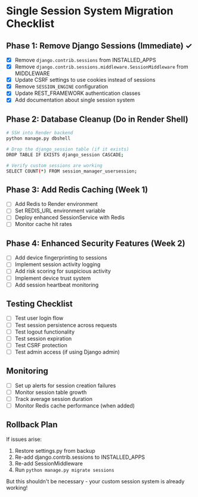 # Single Session System Migration Checklist

## Phase 1: Remove Django Sessions (Immediate) ✓

- [x] Remove `django.contrib.sessions` from INSTALLED_APPS
- [x] Remove `django.contrib.sessions.middleware.SessionMiddleware` from MIDDLEWARE
- [x] Update CSRF settings to use cookies instead of sessions
- [x] Remove `SESSION_ENGINE` configuration
- [x] Update REST_FRAMEWORK authentication classes
- [x] Add documentation about single session system

## Phase 2: Database Cleanup (Do in Render Shell)

```bash
# SSH into Render backend
python manage.py dbshell

# Drop the django_session table (if it exists)
DROP TABLE IF EXISTS django_session CASCADE;

# Verify custom sessions are working
SELECT COUNT(*) FROM session_manager_usersession;
```

## Phase 3: Add Redis Caching (Week 1)

- [ ] Add Redis to Render environment
- [ ] Set REDIS_URL environment variable
- [ ] Deploy enhanced SessionService with Redis
- [ ] Monitor cache hit rates

## Phase 4: Enhanced Security Features (Week 2)

- [ ] Add device fingerprinting to sessions
- [ ] Implement session activity logging
- [ ] Add risk scoring for suspicious activity
- [ ] Implement device trust system
- [ ] Add session heartbeat monitoring

## Testing Checklist

- [ ] Test user login flow
- [ ] Test session persistence across requests
- [ ] Test logout functionality
- [ ] Test session expiration
- [ ] Test CSRF protection
- [ ] Test admin access (if using Django admin)

## Monitoring

- [ ] Set up alerts for session creation failures
- [ ] Monitor session table growth
- [ ] Track average session duration
- [ ] Monitor Redis cache performance (when added)

## Rollback Plan

If issues arise:
1. Restore settings.py from backup
2. Re-add django.contrib.sessions to INSTALLED_APPS
3. Re-add SessionMiddleware
4. Run `python manage.py migrate sessions`

But this shouldn't be necessary - your custom session system is already working!
